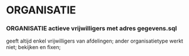 # ORGANISATIE
### ORGANISATIE actieve vrijwilligers met adres gegevens.sql
geeft altijd enkel vrijwilligers van afdelingen; ander organisatietype werkt niet; bekijken en fixen;
